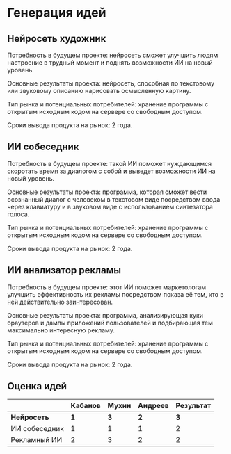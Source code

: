 # Генерация идей
## Нейросеть художник
Потребность в будущем проекте: нейросеть сможет улучшить людям настроение в трудный момент и поднять возможности ИИ на новый уровень.

Основные результаты проекта: нейросеть, способная по текстовому или звуковому описанию нарисовать осмысленную картину.

Тип рынка и потенциальных потребителей: хранение программы с открытым исходным кодом на сервере со свободным доступом.

Сроки вывода продукта на рынок: 2 года.
## ИИ собеседник
Потребность в будущем проекте: такой ИИ поможет нуждающимся скоротать время за диалогом с собой и выведет возможности ИИ на новый уровень.

Основные результаты проекта: программа, которая сможет вести осознанный диалог с человеком в текстовом виде посредством ввода через клавиатуру и в звуковом виде с использованием синтезатора голоса.

Тип рынка и потенциальных потребителей: хранение программы с открытым исходным кодом на сервере со свободным доступом.

Сроки вывода продукта на рынок: 2 года.
## ИИ анализатор рекламы
Потребность в будущем проекте: этот ИИ поможет маркетологам улучшить эффективность их рекламы посредством показа её тем, кто в ней действительно заинтересован.

Основные результаты проекта: программа, анализирующая куки браузеров и дампы приложений пользователей и подбирающая тем максимально интересную рекламу.

Тип рынка и потенциальных потребителей: хранение программы с открытым исходным кодом на сервере со свободным доступом.

Сроки вывода продукта на рынок: 2 года.
## Оценка идей

|        | Кабанов | Мухин | Андреев     | Результат |
| ------ | ------ | ------- | ------------ | --------- |
| **Нейросеть** | **1** | **3** | **2** | **3** |
| ИИ собеседник | 1 | 1 | 1 | 2 |
| Рекламный ИИ | 2 | 3 | 2 | 2 |

